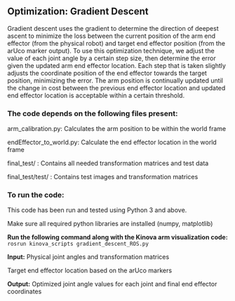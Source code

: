 ## Optimization: Gradient Descent

Gradient descent uses the gradient to determine the direction of deepest ascent to minimize the loss between the current position of the arm end effector (from the physical robot) and target end effector position (from the arUco marker output). To use this optimization technique, we adjust the value of each joint angle by a certain step size, then determine the error given the updated arm end effector location. Each step that is taken slightly adjusts the coordinate position of the end effector towards the target position, minimizing the error. The arm position is continually updated until the change in cost between the previous end effector location and updated end effector location is acceptable within a certain threshold.

### The code depends on the following files present:
arm_calibration.py: Calculates the arm position to be within the world frame

endEffector_to_world.py: Calculate the end effector location in the world frame

final_test/ : Contains all needed transformation matrices and test data

final_test/test/ : Contains test images and transformation matrices

### To run the code:

This code has been run and tested using Python 3 and above.

Make sure all required python libraries are installed (numpy, matplotlib)

**Run the following command along with the Kinova arm visualization code:**
```rosrun kinova_scripts gradient_descent_ROS.py```

**Input:**
Physical joint angles and transformation matrices

Target end effector location based on the arUco markers

**Output:**
Optimized joint angle values for each joint and final end effector coordinates
